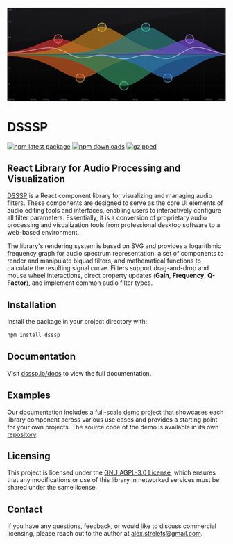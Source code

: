 ![](assets/screenshot.png)

# DSSSP

[![npm latest package](https://img.shields.io/npm/v/dsssp/latest.svg)](https://www.npmjs.com/package/dsssp)
[![npm downloads](https://img.shields.io/npm/dt/dsssp.svg)](https://www.npmjs.com/package/dsssp)
[![gzipped](https://img.shields.io/bundlejs/size/dsssp)](https://www.npmjs.com/package/dsssp)

## React Library for Audio Processing and Visualization

[DSSSP](https://dsssp.io) is a React component library for visualizing and managing audio filters. These components are designed to serve as the core UI elements of audio editing tools and interfaces, enabling users to interactively configure all filter parameters. Essentially, it is a conversion of proprietary audio processing and visualization tools from professional desktop software to a web-based environment.

The library's rendering system is based on SVG and provides a logarithmic frequency graph for audio spectrum representation, a set of components to render and manipulate biquad filters, and mathematical functions to calculate the resulting signal curve. Filters support drag-and-drop and mouse wheel interactions, direct property updates (**Gain**, **Frequency**, **Q-Factor**), and implement common audio filter types.

## Installation

Install the package in your project directory with:

```bash
npm install dsssp
```

## Documentation

Visit [dsssp.io/docs](https://dsssp.io/docs/) to view the full documentation.

## Examples

Our documentation includes a full-scale [demo project](https://numberonebot.github.io/dsssp-demo/) that showcases each library component across various use cases and provides a starting point for your own projects. The source code of the demo is available in its own [repository](https://github.com/numberonebot/dsssp-demo).

## Licensing

This project is licensed under the [GNU AGPL-3.0 License](LICENSE), which ensures that any modifications or use of this library in networked services must be shared under the same license.

## Contact

If you have any questions, feedback, or would like to discuss commercial licensing, please reach out to the author at [alex.strelets@gmail.com](mailto:alex.strelets@gmail.com).
